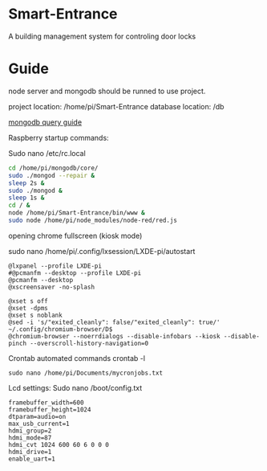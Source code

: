 # Smart-Entrance

A building management system for controling door locks

# Guide

node server and mongodb should be runned to use project.

project location: /home/pi/Smart-Entrance
database location: /db

[mongodb query guide](https://docs.mongodb.com/manual/tutorial/query-documents/)

Raspberry startup commands:

Sudo nano /etc/rc.local
``` bash
cd /home/pi/mongodb/core/
sudo ./mongod --repair &
sleep 2s &
sudo ./mongod &
sleep 1s &
cd / &
node /home/pi/Smart-Entrance/bin/www &
sudo node /home/pi/node_modules/node-red/red.js
```

opening chrome fullscreen (kiosk mode)

sudo nano /home/pi/.config/lxsession/LXDE-pi/autostart
```
@lxpanel --profile LXDE-pi
#@pcmanfm --desktop --profile LXDE-pi
@pcmanfm --desktop
@xscreensaver -no-splash

@xset s off
@xset -dpms
@xset s noblank
@sed -i 's/"exited_cleanly": false/"exited_cleanly": true/' ~/.config/chromium-browser/D$
@chromium-browser --noerrdialogs --disable-infobars --kiosk --disable-pinch --overscroll-history-navigation=0
```


Crontab automated commands
crontab -l
```
sudo nano /home/pi/Documents/mycronjobs.txt
```

Lcd settings:
Sudo nano /boot/config.txt
```
framebuffer_width=600
framebuffer_height=1024
dtparam=audio=on
max_usb_current=1
hdmi_group=2
hdmi_mode=87
hdmi_cvt 1024 600 60 6 0 0 0
hdmi_drive=1
enable_uart=1
```
